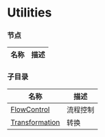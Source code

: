 # Utilities

### 节点

| 名称 | 描述 |
|--|--|


### 子目录
| 名称 | 描述 |
|--|--|
| [FlowControl](./flow-control/) | 流程控制
| [Transformation](./transformation/) | 转换
